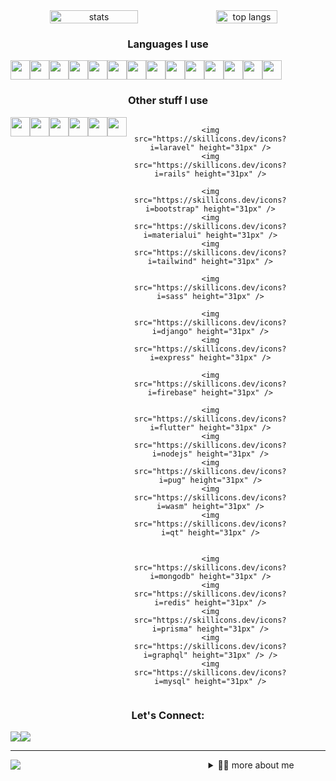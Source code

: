 <!-- stats and languages Chart -->
<div align="center" width="100%" style="display: flex; align-items: center, justify-content: space-between;">
	<img width=53% src="https://github-readme-stats.vercel.app/api?username=pascall-de-creator&show_icons=true&bg_color=09131b&title_color=15bb8a&text_color=fff&icon_color=15bb8a&hide_border=true&border_radius=6" alt="stats"/>
  	<img width=44% src="https://github-readme-stats.vercel.app/api/top-langs/?username=pascall-de-creator&layout=compact&bg_color=09131b&title_color=15bb8a&text_color=fff&icon_color=15bb8a&hide_border=true&border_radius=6" alt="top langs"/>
</div>
<!-- Languages badges -->
<h3 align=center>Languages I use</h3>
<div align=center style="display: flex; width: 90%">
  	<img src="https://skillicons.dev/icons?i=js" height="31px" />
  	<img src="https://skillicons.dev/icons?i=ts" height="31px" />
  	<img src="https://skillicons.dev/icons?i=c" height="31px" />
  	<img src="https://skillicons.dev/icons?i=cpp" height="31px" />
  	<img src="https://skillicons.dev/icons?i=cs" height="31px" />
  	<img src="https://skillicons.dev/icons?i=html" height="31px" />
  	<img src="https://skillicons.dev/icons?i=css" height="31px" />
  	<img src="https://skillicons.dev/icons?i=sass" height="31px" />
  	<img src="https://skillicons.dev/icons?i=dart" height="31px" />
  	<img src="https://skillicons.dev/icons?i=python" height="31px" />
  	<img src="https://skillicons.dev/icons?i=rust" height="31px" />
  	<img src="https://skillicons.dev/icons?i=ruby" height="31px" />
  	<img src="https://skillicons.dev/icons?i=php" height="31px" />
  	<img src="https://skillicons.dev/icons?i=go" height="31px" />
</div>
<!-- Frameworks badges -->
<h3 align=center>Other stuff I use</h3>
<div align=center style="display: flex; width: 90%">
  	<img src="https://skillicons.dev/icons?i=react" height="31px" />
  	<img src="https://skillicons.dev/icons?i=vue" height="31px" />
  	<img src="https://skillicons.dev/icons?i=nextjs" height="31px" />
  	<img src="https://skillicons.dev/icons?i=nuxtjs" height="31px" />
  	<img src="https://skillicons.dev/icons?i=svelte" height="31px" />
  	<img src="https://skillicons.dev/icons?i=redux" height="31px" />
	
  	<img src="https://skillicons.dev/icons?i=laravel" height="31px" />
  	<img src="https://skillicons.dev/icons?i=rails" height="31px" />
	
  	<img src="https://skillicons.dev/icons?i=bootstrap" height="31px" />
  	<img src="https://skillicons.dev/icons?i=materialui" height="31px" />
  	<img src="https://skillicons.dev/icons?i=tailwind" height="31px" />
	
  	<img src="https://skillicons.dev/icons?i=sass" height="31px" />
	
  	<img src="https://skillicons.dev/icons?i=django" height="31px" />
  	<img src="https://skillicons.dev/icons?i=express" height="31px" />
	
  	<img src="https://skillicons.dev/icons?i=firebase" height="31px" />
	
  	<img src="https://skillicons.dev/icons?i=flutter" height="31px" />
  	<img src="https://skillicons.dev/icons?i=nodejs" height="31px" />
  	<img src="https://skillicons.dev/icons?i=pug" height="31px" />
  	<img src="https://skillicons.dev/icons?i=wasm" height="31px" />
  	<img src="https://skillicons.dev/icons?i=qt" height="31px" />
	
	
  	<img src="https://skillicons.dev/icons?i=mongodb" height="31px" />
  	<img src="https://skillicons.dev/icons?i=redis" height="31px" />
  	<img src="https://skillicons.dev/icons?i=prisma" height="31px" />
  	<img src="https://skillicons.dev/icons?i=graphql" height="31px" /> />
  	<img src="https://skillicons.dev/icons?i=mysql" height="31px" />
</div>
<!-- connect badges -->
<h3 align=center>Let's Connect:</h3>
<div align=center style="display: flex; width: 100%">
	<a href="https://www.linkedin.com/in/pascall-de-creator-150b73215/">
		<img src="https://img.shields.io/badge/LinkedIn-0077B5?style=for-the-badge&logo=linkedin&logoColor=white">
  	</a>
	<a href="https://twitter.com/Pascall_creator">
		<img src="https://img.shields.io/badge/Twitter-1DA1F2?style=for-the-badge&logo=twitter&logoColor=white">
	</a>
</div>
<hr/>
<div align="center" style="width: 90%; display: flex; align-items-center; justify-content: space-between" >
	<img src="https://komarev.com/ghpvc/?username=pascall-de-creator">
	<a href="https://github.com/pascall-de-creator/About-Pascall"></a>
	<details>
		<summary>👨‍💻 more about me</summary>
		# About-Pascall
		<!-- Technology I use -->
		<h2 align=center>Technologies I Use</h2>
		<div align=center style="display: flex; width: 90%">
		  <h3 align=center>Terminal</h3>
		  <img src="https://img.shields.io/badge/GIT-E44C30?style=for-the-badge&logo=git&logoColor=white">
		  <img src="https://img.shields.io/badge/powershell-5391FE?style=for-the-badge&logo=powershell&logoColor=white">
		  <img src="https://img.shields.io/badge/GNU%20Bash-4EAA25?style=for-the-badge&logo=GNU%20Bash&logoColor=white">
		  <img src="https://img.shields.io/badge/windows%20terminal-4D4D4D?style=for-the-badge&logo=windows%20terminal&logoColor=white">
		  <img src="https://img.shields.io/badge/tmux-1BB91F?style=for-the-badge&logo=tmux&logoColor=white">
		  <!--  Operating Systems  -->
		  <h3 align=center>Operating Systems</h3>
		  <img src="https://img.shields.io/badge/Linux-FCC624?style=for-the-badge&logo=linux&logoColor=black">
		  <img src="https://img.shields.io/badge/Cent%20OS-262577?style=for-the-badge&logo=CentOS&logoColor=white">
		  <img src="https://img.shields.io/badge/mac%20os-000000?style=for-the-badge&logo=apple&logoColor=white">
		  <img src="https://img.shields.io/badge/Ubuntu-E95420?style=for-the-badge&logo=ubuntu&logoColor=white">
		  <img src="https://img.shields.io/badge/Windows-0078D6?style=for-the-badge&logo=windows&logoColor=white">
		  <img src="https://img.shields.io/badge/Android-3DDC84?style=for-the-badge&logo=android&logoColor=white">
		  <!-- Office tools -->
		  <h3 align=center>Office Tools</h3>
		  <img src="https://img.shields.io/badge/Trello-0052CC?style=for-the-badge&logo=trello&logoColor=white">
		  <img src="https://img.shields.io/badge/Todoist-E44332?style=for-the-badge&logo=todoist&logoColor=white">
		  <img src="https://img.shields.io/badge/Notion-000000?style=for-the-badge&logo=notion&logoColor=white">
		  <img src="https://img.shields.io/badge/Microsoft_Word-2B579A?style=for-the-badge&logo=microsoft-word&logoColor=white">
		  <img src="https://img.shields.io/badge/Microsoft_PowerPoint-B7472A?style=for-the-badge&logo=microsoft-powerpoint&logoColor=white">
		  <img src="https://img.shields.io/badge/Microsoft_Office-D83B01?style=for-the-badge&logo=microsoft-office&logoColor=white">
		  <img src="https://img.shields.io/badge/Microsoft_Excel-217346?style=for-the-badge&logo=microsoft-excel&logoColor=white">
		  <img src="https://img.shields.io/badge/Microsoft_Office-D83B01?style=for-the-badge&logo=microsoft-office&logoColor=white">
		  <img src="https://img.shields.io/badge/Google%20Sheets-34A853?style=for-the-badge&logo=google-sheets&logoColor=white">
		  <!-- Mobile Frameworks -->
		  <h3 align=center>Mobile Frameworks</h3>
		  <img src="https://img.shields.io/badge/Flutter-02569B?style=for-the-badge&logo=flutter&logoColor=white">
		  <!--  lint tools -->
		  <h3 align=center>lint Tools</h3>
		  <img src="https://img.shields.io/badge/eslint-3A33D1?style=for-the-badge&logo=eslint&logoColor=white">
		  <img src="https://img.shields.io/badge/prettier-1A2C34?style=for-the-badge&logo=prettier&logoColor=F7BA3E">
		  <!--  IDE -->
		  <h3 align=center>IDE</h3>
		  <img src="https://img.shields.io/badge/Android_Studio-3DDC84?style=for-the-badge&logo=android-studio&logoColor=white">
		  <img src="https://img.shields.io/badge/Atom-66595C?style=for-the-badge&logo=Atom&logoColor=white">
		  <img src="https://img.shields.io/badge/Codesandbox-000000?style=for-the-badge&logo=CodeSandbox&logoColor=white">
		  <img src="https://img.shields.io/badge/Notepad++-90E59A.svg?style=for-the-badge&logo=notepad%2B%2B&logoColor=black">
		  <img src="https://img.shields.io/badge/PyCharm-000000.svg?&style=for-the-badge&logo=PyCharm&logoColor=white">
		  <img src="https://img.shields.io/badge/VIM-%2311AB00.svg?&style=for-the-badge&logo=vim&logoColor=white">
		  <img src="https://img.shields.io/badge/Visual_Studio-5C2D91?style=for-the-badge&logo=visual%20studio&logoColor=white">
		  <!--  Design  -->
		  <h3 align=center>Design</h3>
		  <img src="https://img.shields.io/badge/Adobe%20after%20affects-CF96FD?style=for-the-badge&logo=Adobe%20after%20effects&logoColor=393665">
		  <img src="https://img.shields.io/badge/Adobe%20Photoshop-31A8FF?style=for-the-badge&logo=Adobe%20Photoshop&logoColor=black">
		  <img src="https://img.shields.io/badge/Adobe%20Premiere%20Pro-9999FF?style=for-the-badge&logo=Adobe%20Premiere%20Pro&logoColor=white">
		  <img src="https://img.shields.io/badge/Adobe%20XD-470137?style=for-the-badge&logo=Adobe%20XD&logoColor=#FF61F6">
		  <img src="https://img.shields.io/badge/blender-%23F5792A.svg?style=for-the-badge&logo=blender&logoColor=white">
		  <img src="https://img.shields.io/badge/Canva-%2300C4CC.svg?&style=for-the-badge&logo=Canva&logoColor=white">
		  <img src="https://img.shields.io/badge/Figma-F24E1E?style=for-the-badge&logo=figma&logoColor=white">
		  <!--  Cloud   -->
		  <h3 align=center>Cloud</h3>
		  <img src="https://img.shields.io/badge/Netlify-00C7B7?style=for-the-badge&logo=netlify&logoColor=white">
		  <img src="https://img.shields.io/badge/Google_Cloud-4285F4?style=for-the-badge&logo=google-cloud&logoColor=white">
		  <img src="https://img.shields.io/badge/Amazon_AWS-FF9900?style=for-the-badge&logo=amazonaws&logoColor=white">  
		</div>
	</details>
</div>
